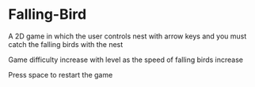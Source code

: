 # Falling-Bird
A 2D game in which the user controls nest with arrow keys and you must catch the falling birds with the nest 

Game difficulty increase with level as the speed of falling birds increase

Press space to restart the game
